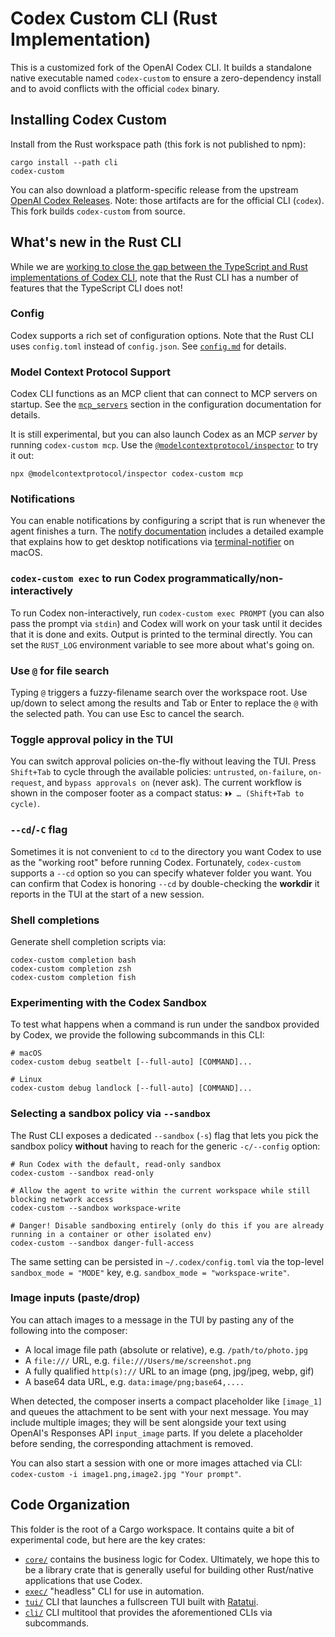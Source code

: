 # Codex Custom CLI (Rust Implementation)

This is a customized fork of the OpenAI Codex CLI. It builds a standalone native executable named `codex-custom` to ensure a zero-dependency install and to avoid conflicts with the official `codex` binary.

## Installing Codex Custom

Install from the Rust workspace path (this fork is not published to npm):

```shell
cargo install --path cli
codex-custom
```

You can also download a platform-specific release from the upstream [OpenAI Codex Releases](https://github.com/openai/codex/releases). Note: those artifacts are for the official CLI (`codex`). This fork builds `codex-custom` from source.

## What's new in the Rust CLI

While we are [working to close the gap between the TypeScript and Rust implementations of Codex CLI](https://github.com/openai/codex/issues/1262), note that the Rust CLI has a number of features that the TypeScript CLI does not!

### Config

Codex supports a rich set of configuration options. Note that the Rust CLI uses `config.toml` instead of `config.json`. See [`config.md`](./config.md) for details.

### Model Context Protocol Support

Codex CLI functions as an MCP client that can connect to MCP servers on startup. See the [`mcp_servers`](./config.md#mcp_servers) section in the configuration documentation for details.

It is still experimental, but you can also launch Codex as an MCP _server_ by running `codex-custom mcp`. Use the [`@modelcontextprotocol/inspector`](https://github.com/modelcontextprotocol/inspector) to try it out:

```shell
npx @modelcontextprotocol/inspector codex-custom mcp
```

### Notifications

You can enable notifications by configuring a script that is run whenever the agent finishes a turn. The [notify documentation](./config.md#notify) includes a detailed example that explains how to get desktop notifications via [terminal-notifier](https://github.com/julienXX/terminal-notifier) on macOS.

### `codex-custom exec` to run Codex programmatically/non-interactively

To run Codex non-interactively, run `codex-custom exec PROMPT` (you can also pass the prompt via `stdin`) and Codex will work on your task until it decides that it is done and exits. Output is printed to the terminal directly. You can set the `RUST_LOG` environment variable to see more about what's going on.

### Use `@` for file search

Typing `@` triggers a fuzzy-filename search over the workspace root. Use up/down to select among the results and Tab or Enter to replace the `@` with the selected path. You can use Esc to cancel the search.

### Toggle approval policy in the TUI

You can switch approval policies on-the-fly without leaving the TUI. Press `Shift+Tab` to cycle through the available policies: `untrusted`, `on-failure`, `on-request`, and `bypass approvals on` (never ask). The current workflow is shown in the composer footer as a compact status: `⏵⏵ … (Shift+Tab to cycle)`.

### `--cd`/`-C` flag

Sometimes it is not convenient to `cd` to the directory you want Codex to use as the "working root" before running Codex. Fortunately, `codex-custom` supports a `--cd` option so you can specify whatever folder you want. You can confirm that Codex is honoring `--cd` by double-checking the **workdir** it reports in the TUI at the start of a new session.

### Shell completions

Generate shell completion scripts via:

```shell
codex-custom completion bash
codex-custom completion zsh
codex-custom completion fish
```

### Experimenting with the Codex Sandbox

To test what happens when a command is run under the sandbox provided by Codex, we provide the following subcommands in this CLI:

```
# macOS
codex-custom debug seatbelt [--full-auto] [COMMAND]...

# Linux
codex-custom debug landlock [--full-auto] [COMMAND]...
```

### Selecting a sandbox policy via `--sandbox`

The Rust CLI exposes a dedicated `--sandbox` (`-s`) flag that lets you pick the sandbox policy **without** having to reach for the generic `-c/--config` option:

```shell
# Run Codex with the default, read-only sandbox
codex-custom --sandbox read-only

# Allow the agent to write within the current workspace while still blocking network access
codex-custom --sandbox workspace-write

# Danger! Disable sandboxing entirely (only do this if you are already running in a container or other isolated env)
codex-custom --sandbox danger-full-access
```

The same setting can be persisted in `~/.codex/config.toml` via the top-level `sandbox_mode = "MODE"` key, e.g. `sandbox_mode = "workspace-write"`.

### Image inputs (paste/drop)

You can attach images to a message in the TUI by pasting any of the following into the composer:

- A local image file path (absolute or relative), e.g. `/path/to/photo.jpg`
- A `file:///` URL, e.g. `file:///Users/me/screenshot.png`
- A fully qualified `http(s)://` URL to an image (png, jpg/jpeg, webp, gif)
- A base64 data URL, e.g. `data:image/png;base64,....`

When detected, the composer inserts a compact placeholder like `[image_1]` and queues the attachment to be sent with your next message. You may include multiple images; they will be sent alongside your text using OpenAI's Responses API `input_image` parts. If you delete a placeholder before sending, the corresponding attachment is removed.

You can also start a session with one or more images attached via CLI: `codex-custom -i image1.png,image2.jpg "Your prompt"`.

## Code Organization

This folder is the root of a Cargo workspace. It contains quite a bit of experimental code, but here are the key crates:

- [`core/`](./core) contains the business logic for Codex. Ultimately, we hope this to be a library crate that is generally useful for building other Rust/native applications that use Codex.
- [`exec/`](./exec) "headless" CLI for use in automation.
- [`tui/`](./tui) CLI that launches a fullscreen TUI built with [Ratatui](https://ratatui.rs/).
- [`cli/`](./cli) CLI multitool that provides the aforementioned CLIs via subcommands.
